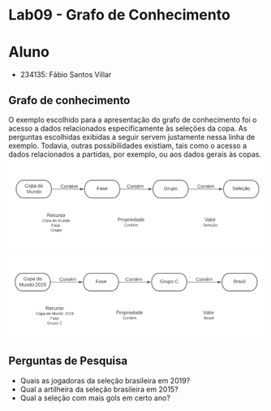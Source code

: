 # Lab09 - Grafo de Conhecimento
# Aluno
* 234135: Fábio Santos Villar
## Grafo de conhecimento
O exemplo escolhido para a apresentação do grafo de conhecimento foi o acesso a dados relacionados especificamente às seleções da copa. As perguntas escolhidas exibidas a seguir servem justamente nessa linha de exemplo. Todavia, outras possibilidades existiam, tais como o acesso a dados relacionados a partidas, por exemplo, ou aos dados gerais às copas.
![Diagram1](images/Diagram1.png)
![Diagram2](images/Diagram2.png)
## Perguntas de Pesquisa 
* Quais as jogadoras da seleção brasileira em 2019?
* Qual a artilheira da seleção brasileira em 2015?
* Qual a seleção com mais gols em certo ano?

